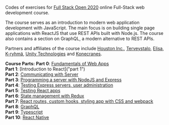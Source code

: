 Codes of exercises for [Full Stack Open 2020](https://fullstackopen.com/en/) online Full-Stack web development course.

The course serves as an introduction to modern web application development with JavaScript. The main focus is on building single page applications with ReactJS that use REST APIs built with Node.js. The course also contains a section on GraphQL, a modern alternative to REST APIs.

Partners and affiliates of the course include [Houston Inc.](https://www.houston-inc.com/), [Terveystalo](https://www.terveystalo.com/fi/Yritystietoa/Terveystalo-tyontantajana/Digital-Health/), [Elisa](https://elisa.fi/), [K-ryhmä](https://www.kesko.fi), [Unity Technologies](https://www.instagram.com/unitytechnologies/?hl=en) and [Konecranes](https://careers.konecranes.com/Konecranes/).

**Course Parts:**
**Part 0**: [Fundamentals of Web Apps](./part%200") <br />
**Part 1**: [Introduction to React]("part 1") <br />
**Part 2**: [Communicating with Server](./part2) <br />
**Part 3**: [Programming a server with NodeJS and Express](./part3) <br />
**Part 4**: [Testing Express servers, user administration](./part4) <br />
**Part 5**: [Testing React apps](./part5) <br />
**Part 6**: [State management with Redux](./part6) <br />
**Part 7**: [React routes, custom hooks, styling app with CSS and webpack](./part7) <br />
**Part 8**: [GraphQL](./part8) <br />
**Part 9**: [Typescript](./part9) <br />
**Part 10**: [React Native](https://github.com/DavidGCC/rate-repository-app) <br />
